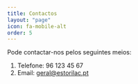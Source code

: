 ```yaml
---
title: Contactos
layout: "page"
icon: fa-mobile-alt
order: 5
---
```


Pode contactar-nos pelos seguintes meios:

1. Telefone: 96 123 45 67
2. Email: geral@estorilac.pt
